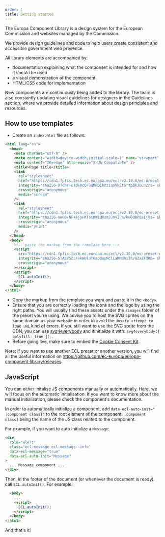 ```yaml
---
order: 1
title: Getting started
---
```


The Europa Component Library is a design system for the European Commission and websites managed by the Commission.

We provide design guidelines and code to help users create consistent and accessible government web presence.

All library elements are accompanied by:

- documentation explaining what the component is intended for and how it should be used
- a visual demonstration of the component
- HTML/CSS code for implementation

New components are continuously being added to the library. The team is also constantly updating visual guidelines for designers in the Guidelines section, where we provide detailed information about design principles and resources.

## How to use templates

- Create an `index.html` file as follows:

```html
<html lang="en">
  <head>
    <meta charset="utf-8" />
    <meta content="width=device-width,initial-scale=1" name="viewport" />
    <meta content="IE=edge" http-equiv="X-UA-Compatible" />
    <title>Page title</title>
    <link
      rel="stylesheet"
      href="https://cdn1.fpfis.tech.ec.europa.eu/ecl/v2.10.0/ec-preset-website/styles/ecl-ec-preset-website.css"
      integrity="sha256-D76hr+ETQxRcQFuqMRDLhDziqoVkZtGrtpDkJGuuZrs= sha384-KNbbHQwTg/fpxcZNsj70gNGdbzJU26aL/A2APQRur4iWZGkSXyzIjCLUMvCBC/85 sha512-/BQBSyJqRqUuBEQMISO7dtFq7mg331BLG/DZ7XoyYSRqpgAD3n1s8lRYRb6mRdvMoSH4db/XEjghDUZ45hKPPg=="
      crossorigin="anonymous"
      media="screen"
    />
    <link
      rel="stylesheet"
      href="https://cdn1.fpfis.tech.ec.europa.eu/ecl/v2.10.0/ec-preset-website/styles/ecl-ec-preset-website-print.css"
      integrity="sha256-ooOQ+NF+4jyFKTbs0W1QXsmJJnyIPn/kw0OBPoaIjXs= sha384-xYvg6+aj/NkdBHD8ofY0ZQpBi03Aq93ERmmq9uD1vLxy1Hp5ys8JMc2M3f3CtaiI sha512-3vNM8kDmUoHXeYxl4wvYefMlcYT07XZxOWBO19iSibjpaS52i1ZrBqV4oGpZT1hkzlZNvfwZecnsHx6hKHF+lg=="
      crossorigin="anonymous"
      media="print"
    />
  </head>
  <body>
    <!-- paste the markup from the template here -->
    <script
      src="https://cdn1.fpfis.tech.ec.europa.eu/ecl/v2.10.0/ec-preset-website/scripts/ecl-ec-preset-website.js"
      integrity="sha256-5TAbV5Zc4vkWUldTK8bQupMClLaRM8hi7R/G2x2fdRE= sha384-TgYSZsc0xwB7IbQNY+hGCA7BjdPHDP58gnYNusfug9obUk1LzCodPa5Ce5T1nakJ sha512-rGdnHIlveDhhY+5j/OEb9MnGGr6R4QoHvj2xEWGmZM8O20ExTKg2YdtaN+NCcC5z6U/YTTlEkhwNQ744YaOR3Q=="
      crossorigin="anonymous"
    ></script>
    <script>
      ECL.autoInit();
    </script>
  </body>
</html>
```

- Copy the markup from the template you want and paste it in the `<body>`.
- Ensure that you are correctly loading the icons and the logo by using the right paths. You will usually find these assets under the `/images` folder of the preset you're using. We advise you to host the SVG sprites on the same domain as your website in order to avoid the `Unsafe attempt to load URL` kind of errors. If you still want to use the SVG sprite from the CDN, you can use [svg4everybody](https://github.com/jonathantneal/svg4everybody) and itinitialize it with: `svg4everybody({ polyfill: true });`.
- Before going live, make sure to embed the [Cookie Consent Kit](https://webgate.ec.europa.eu/fpfis/wikis/display/webtools/Cookie%20Consent%20Kit%20-%20Technical%20details).

Note: if you want to use another ECL preset or another version, you will find all the useful information on https://github.com/ec-europa/europa-component-library/releases.

## JavaScript

You can either initalise JS components manually or automatically. Here, we will focus on the automatic initialisation. If you want to know more about the manual initialisation, please check the component's documentation.

In order to automatically initialize a component, add `data-ecl-auto-init="[component class]"` to the root element of the component, `[component class]` being the name of the JS class related to the component.

For example, if you want to auto initialize a `Message`:

```html
<div
  role="alert"
  class="ecl-message ecl-message--info"
  data-ecl-message="true"
  data-ecl-auto-init="Message"
>
  ... Message component ...
</div>
```

Then, in the footer of the document (or whenever the document is ready), call `ECL.autoInit()`. For example:

```html
  <body>
    ...
    <script>
      ECL.autoInit();
    </script>
  </body>
</html>
```

And that's it!
